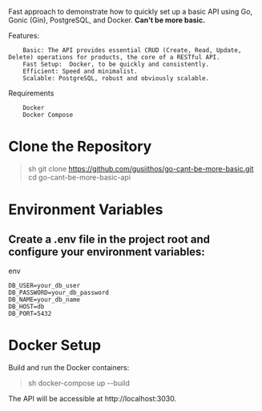 Fast approach to demonstrate how to quickly set up a basic API using Go, Gonic (Gin), PostgreSQL, and Docker. 
**Can't be more basic.**

Features:
```
    Basic: The API provides essential CRUD (Create, Read, Update, Delete) operations for products, the core of a RESTful API.
    Fast Setup:  Docker, to be quickly and consistently. 
    Efficient: Speed and minimalist.
    Scalable: PostgreSQL, robust and obviously scalable. 
```
Requirements
```
    Docker
    Docker Compose
```
# Clone the Repository

> sh
> git clone https://github.com/gusiithos/go-cant-be-more-basic.git
> cd go-cant-be-more-basic-api

# Environment Variables

## Create a .env file in the project root and configure your environment variables:

env
```
DB_USER=your_db_user
DB_PASSWORD=your_db_password
DB_NAME=your_db_name
DB_HOST=db
DB_PORT=5432
```
# Docker Setup

Build and run the Docker containers:
> sh
> docker-compose up --build

The API will be accessible at http://localhost:3030.
